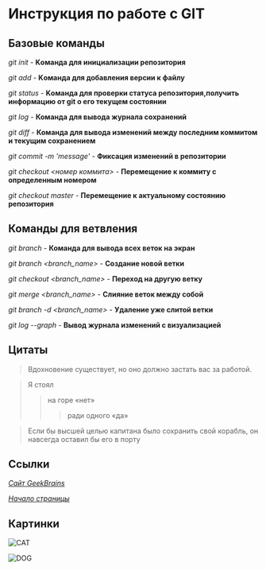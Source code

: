 # Инструкция по работе с GIT<a id="headin"></a>

## Базовые команды 

*git init* - **Kоманда для инициализации репозитория**

*git add* - **Kоманда для добавления версии к файлу**

*git status* - **Kоманда для проверки статуса репозитория,получить информацию от git о его текущем состоянии**

*git log* - **Команда для вывода журнала сохранений**

*git diff* - **Команда для вывода изменений между последним коммитом и текущим сохранением**

*git commit -m 'message'* - **Фиксация изменений в репозитории**

*git checkout <номер коммита>* - **Перемещение к коммиту с определенным номером**

*git checkout master* - **Перемещение к актуальному состоянию репозитория**

## Команды для ветвления

*git branch* - **Команда для вывода всех веток на экран**

*git branch <branch_name>* - **Создание новой ветки**

*git checkout <branch_name>* - **Переход на другую ветку**

*git merge <branch_name>* - **Слияние веток между собой**

*git branch -d <branch_name>* - **Удаление уже слитой ветки**

*git log --graph* - **Вывод журнала изменений с визуализацией**

## Цитаты

>Вдохновение существует, 
>но оно должно застать вас за работой.

>Я стоял 
>>на горе «нет» 
>>>ради одного «да»

>Если бы высшей целью капитана 
было сохранить свой корабль, 
>он навсегда оставил бы его в порту

## Ссылки

*[Сайт GeekBrains](http:gb.ru "Главная страница")*

*[Начало страницы](#headin)*

## Картинки

![CAT](https://www.sunhome.ru/i/wallpapers/2/skuchayuschaya-koshka.orig.jpg)

![DOG](9981.jpg)
